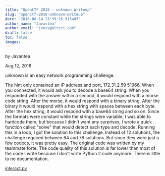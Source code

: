 ```yaml
---
title: "OpenCTF 2018 - unknown Writeup"
slug: "openctf-2018-unknown-writeup"
date: "2018-08-14 23:39:26.915487"
author_name: "Javantea"
author_email: "jvoss@altsci.com"
draft: false
toc: false
images:
---
```


by Javantea

Aug 12, 2018

unknown is an easy network programming challenge.

The hint only contained an IP address and port, 172.31.2.59 51966. When you connected, it would ask you to decode a base64 string. When you responded with the answer within a second, it would respond with a morse code string. After the morse, it would respond with a binary string. After the binary it would respond with a hex string with spaces between each byte. After the hex string, it would respond with a base64 string and so on. Since the formats were constant while the strings were variable, I was able to hardcode them, but because I didn't want any surprises, I wrote a quick function called "solve" that would detect each type and decode. Running this in a loop, I got the solution to this challenge. Instead of 12 solutions, the challenge required between 64 and 76 solutions. But since they were just a few codecs, it was pretty easy. The original code was written by my teammate forte. The code quality of this solution is far lower than most of the code I write because I don't write Python 2 code anymore. There is little to no documentation.

[interact.py](https://www.altsci.com/concepts/images/interact.py)
